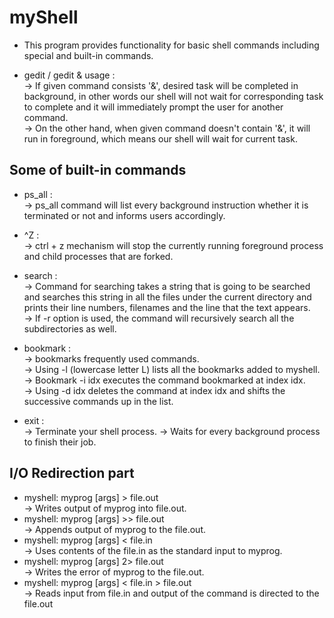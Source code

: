 # myShell
- This program provides functionality for basic shell commands including special and built-in commands.

* gedit / gedit & usage : <br/>
→  If given command consists '&', desired task will be completed in background, in other words our shell will not wait for corresponding task to complete and it will immediately prompt the user for another command.<br/>
→  On the other hand, when given command doesn't contain '&', it will run in foreground, which means our shell will wait for current task.<br/>

## Some of built-in commands
* ps_all : <br/>
→ ps_all command will list every background instruction whether it is terminated or not and informs users accordingly.
 
 * ^Z :  <br/>
→ ctrl + z mechanism will stop the currently running foreground process and child processes that are forked.

 * search :  <br/>
→ Command for searching takes a string that is going to be searched and searches this string in all the files under the current directory and prints their line numbers, filenames and the line that the text appears.  <br/>
→ If -r option is used, the command will recursively search all the subdirectories as well. 

* bookmark :  <br/>
→ bookmarks frequently used commands. <br/>
→ Using -l (lowercase letter L) lists all the bookmarks added to myshell. <br/>
→ Bookmark -i idx executes the command bookmarked at index idx.<br/>
→ Using -d idx deletes the command at index idx and shifts the successive commands up in the list.<br/>

* exit :  <br/>
→ Terminate your shell process. 
→ Waits for every background process to finish their job.

## I/O Redirection part
*  myshell: myprog [args] > file.out  <br/>
→ Writes output of myprog into file.out.  <br/>
* myshell: myprog [args] >> file.out  <br/>
→ Appends output of myprog to the file.out.  <br/>
* myshell: myprog [args] < file.in <br/>
→ Uses contents of the  file.in as the standard input to myprog. <br/>
* myshell: myprog [args] 2> file.out <br/>
→ Writes the  error of myprog to the file.out. <br/>
* myshell: myprog [args] < file.in > file.out  <br/>
→ Reads input from file.in and output of the command is directed to the file.out<br/>
